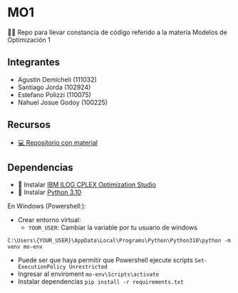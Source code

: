 # MO1
👋🏼 Repo para llevar constancia de código referido a la materia Modelos de Optimización 1

## Integrantes
- Agustin Demicheli (111032)
- Santiago Jorda (102924)
- Estefano Polizzi (110075)
- Nahuel Josue Godoy (100225)

## Recursos
- [💻 Repositorio con material](https://github.com/santiagojorda/FIUBA-modelos-y-optimizacion)


## Dependencias
- 🚀 Instalar [IBM ILOG CPLEX Optimization Studio](https://www.ibm.com/academic/)
- 🚀 Instalar [Python 3.10](https://www.python.org/downloads/release/python-3100/)

En Windows (Powershell:):
- Crear entorno virtual: 
    - `YOUR_USER`: Cambiar la variable por tu usuario de windows

```C:\Users\{YOUR_USER}\AppData\Local\Programs\Python\Python310\python -m venv mo-env```
- Puede ser que haya permitir que Powershell ejecute scripts ```Set-ExecutionPolicy Unrestricted```
- Ingresar al enviroment ```mo-env\Scripts\activate```
- Instalar dependencias ```pip install -r requirements.txt```


